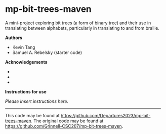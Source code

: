 # mp-bit-trees-maven

A mini-project exploring bit trees (a form of binary tree) and their use in translating between alphabets, particularly in translating to and from braille.

**Authors**

* Kevin Tang
* Samuel A. Rebelsky (starter code)

**Acknowledgements**

*
*
*

**Instructions for use**

_Please insert instructions here._

---

This code may be found at <https://github.com/Departures2023/mp-bit-trees-maven>. The original code may be found at <https://github.com/Grinnell-CSC207/mp-bit-trees-maven>.
